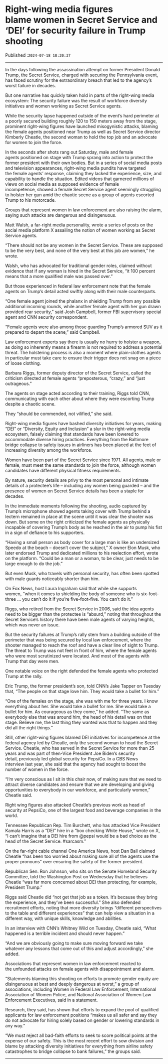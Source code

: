 # Right-wing media figures blame women in Secret Service and ‘DEI’ for security failure in Trump shooting

Published :`2024-07-18 18:20:37`

---

In the days following the assassination attempt on former President Donald Trump, the Secret Service, charged with securing the Pennsylvania event, has faced scrutiny for the extraordinary breach that led to the agency’s worst failure in decades.

But one narrative has quickly taken hold in parts of the right-wing media ecosystem: The security failure was the result of workforce diversity initiatives and women working as Secret Service agents.

While the security lapse happened outside of the event’s hard perimeter at a poorly secured building roughly 120 to 150 meters away from the stage, prominent right-wing figures have launched misogynistic attacks, blaming the female agents positioned near Trump as well as Secret Service director Kimberly Cheatle, the second woman to hold the top job and an advocate for women to join the force.

In the seconds after shots rang out Saturday, male and female agents positioned on stage with Trump sprang into action to protect the former president with their own bodies. But in a series of social media posts and television appearances, right-wing media pundits have targeted the female agents’ response, claiming they lacked the experience, size, and capability to handle the situation. Edited videos that garnered millions of views on social media as supposed evidence of female incompetence, showed a female Secret Service agent seemingly struggling to holster her gun amid the chaotic scene as a group of agents escorted Trump to his motorcade.

Groups that represent women in law enforcement are also raising the alarm, saying such attacks are dangerous and disingenuous.

Matt Walsh, a far-right media personality, wrote a series of posts on the social media platform X assailing the notion of women working as Secret Service agents.

“There should not be any women in the Secret Service. These are supposed to be the very best, and none of the very best at this job are women,” he wrote.

Walsh, who has advocated for traditional gender roles, claimed without evidence that if any woman is hired in the Secret Service, “it 100 percent means that a more qualified male was passed over.”

But those experienced in federal law enforcement note that the female agents on Trump’s detail acted swiftly along with their male counterparts.

“One female agent joined the phalanx in shielding Trump from any possible additional incoming rounds, while another female agent with her gun drawn provided rear security,” said Josh Campbell, former FBI supervisory special agent and CNN security correspondent.

“Female agents were also among those guarding Trump’s armored SUV as it prepared to depart the scene,” said Campbell.

Law enforcement experts say there is usually no hurry to holster a weapon, as doing so inherently means a firearm is not required to address a potential threat. The holstering process is also a moment where plain-clothes agents in particular must take care to ensure their trigger does not snag on a piece of loose clothing.

Barbara Riggs, former deputy director of the Secret Service, called the criticism directed at female agents “preposterous, “crazy,” and “just outrageous.”

The agents on stage acted according to their training, Riggs told CNN, communicating with each other about where they were escorting Trump despite a chaotic scene.

They “should be commended, not vilified,” she said.

Right-wing media figures have bashed diversity initiatives for years, making “DEI” or “Diversity, Equity and Inclusion” a slur in the right-wing media ecosystem, falsely claiming that standards have been lowered to accommodate diverse hiring practices. Everything from the Baltimore bridge collapse to safety issues in airliners has been placed at the feet of increasing diversity among the workforce.

Women have been part of the Secret Service since 1971. All agents, male or female, must meet the same standards to join the force, although women candidates have different physical fitness requirements.

By nature, security details are privy to the most personal and intimate details of a protectee’s life – including any women being guarded – and the presence of women on Secret Service details has been a staple for decades.

In the immediate moments following the shooting, audio captured by Trump’s microphone showed agents taking cover with Trump behind a lectern remained in place at the scene until it was clear the shooter was down. But some on the right criticized the female agents as physically incapable of covering Trump’s body as he reached in the air to pump his fist in a sign of defiance to his supporters.

“Having a small person as body cover for a large man is like an undersized Speedo at the beach – doesn’t cover the subject,” X owner Elon Musk, who later endorsed Trump and dedicated millions to his reelection effort, wrote on the platform. “Could be a man or a woman, to be clear, just needs to be large enough to do the job.”

But even Musk, who travels with personal security, has often been spotted with male guards noticeably shorter than him.

On Fox News, host Laura Ingraham said that while she supports women, “when it comes to shielding the body of someone who is six-foot-three … you can’t do it if you’re five-foot-five. You can’t do it.”

Riggs, who retired from the Secret Service in 2006, said the idea agents need to be bigger than the protectee is “absurd,” noting that throughout the Secret Service’s history there have been male agents of varying heights, which was never an issue.

But the security failures at Trump’s rally stem from a building outside of the perimeter that was being secured by local law enforcement, where the shooter managed to reach the roof and have a clear line of sight to Trump. The threat to Trump was not feet in front of him, where the female agents who were most scrutinized were located. And most of the agents with Trump that day were men.

One notable voice on the right defended the female agents who protected Trump at the rally.

Eric Trump, the former president’s son, told CNN’s Jake Tapper on Tuesday that, “The people on that stage love him. They would take a bullet for him.”

“One of the females on the stage, she was with me for three years. I know everything about her. She would take a bullet for me. She would take a bullet for him. As courageous as they come,” he added. “The same as everybody else that was around him, the head of his detail was on that stage. Believe me, the last thing they wanted was that to happen and they did all the right things.”

Still, other right-wing figures blamed DEI initiatives for incompetence at the federal agency led by Cheatle, only the second woman to head the Secret Service. Cheatle, who has served in the Secret Service for more than 25 years and was part of then-Vice President Joe Biden’s security detail, previously led global security for PepsiCo. In a CBS News interview last year, she said that the agency had sought to boost the number of women in the force.

“I’m very conscious as I sit in this chair now, of making sure that we need to attract diverse candidates and ensure that we are developing and giving opportunities to everybody in our workforce, and particularly women,” Cheatle said.

Right wing figures also attacked Cheatle’s previous work as head of security at PepsiCo, one of the largest food and beverage companies in the world.

Tennessee Republican Rep. Tim Burchett, who has attacked Vice President Kamala Harris as a “DEI” hire in a “box checking White House,” wrote on X, “I can’t imagine that a DEI hire from @pepsi would be a bad choice as the head of the Secret Service. #sarcasm.”

On the far-right cable channel One America News, host Dan Ball claimed Cheatle “has been too worried about making sure all of the agents use the proper pronouns” over ensuring the safety of the former president.

Republican Sen. Ron Johnson, who sits on the Senate Homeland Security Committee, told the Washington Post on Wednesday that he believes Cheatle “was far more concerned about DEI than protecting, for example, President Trump.”

Riggs said Cheatle did “not get that job as a token. It’s because they bring the experience, and they’ve been successful.” She also defended recruitment efforts, noting that more diversity brings “different perspectives to the table and different experiences” that can help view a situation in a different way, with unique skills, knowledge and abilities.

In an interview with CNN’s Whitney Wild on Tuesday, Cheatle said, “What happened is a terrible incident and should never happen.”

“And we are obviously going to make sure moving forward we take whatever any lessons that come out of this and adjust accordingly,” she added.

Associations that represent women in law enforcement reacted to the unfounded attacks on female agents with disappointment and alarm.

“Statements blaming this shooting on efforts to promote gender equity are disingenuous at best and deeply dangerous at worst,” a group of associations, including Women in Federal Law Enforcement, International Association of Women Police, and National Association of Women Law Enforcement Executives, said in a statement.

Research, they said, has shown that efforts to expand the pool of qualified applicants for law enforcement positions “makes us all safer and say they do not advocate for hiring solely based on gender or lowering standards in any way.”

“We must reject all bad-faith efforts to seek to score political points at the expense of our safety. This is the most recent effort to sow division and blame by attacking diversity initiatives for everything from airline safety catastrophes to bridge collapse to bank failures,” the groups said.

---


